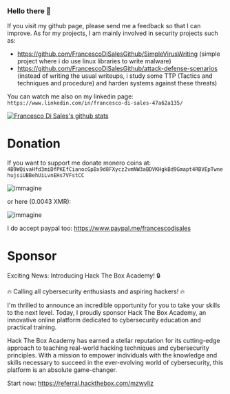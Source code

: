 ### Hello there 👋


If you visit my github page, please send me a feedback so that I can improve.
As for my projects, I am mainly involved in security projects such as:

* https://github.com/FrancescoDiSalesGithub/SimpleVirusWriting (simple project where i do use linux libraries to write malware)
* https://github.com/FrancescoDiSalesGithub/attack-defense-scenarios (instead of writing the usual writeups, i study some TTP (Tactics and techniques and procedure) and harden systems against these threats)

You can watch me also on my linkedin page:
`https://www.linkedin.com/in/francesco-di-sales-47a62a135/`

[![Francesco Di Sales's github stats](https://github-readme-stats.vercel.app/api?username=FrancescoDiSalesGithub)](https://github.com/anuraghazra/github-readme-stats)

# Donation

If you want to support me donate monero coins at:
`4B9WQivaHfd3miDfPKEfCianocGpBx9d8FXycz2vmNW3aBDVKHgkBd9Gmapt4RBVEpTwnehujsiUBBehUiLvnEHs7VFstCC`

![immagine](https://user-images.githubusercontent.com/17337009/171695268-3996f8b8-ca26-4771-8e32-0f75f941a70c.png)


or here (0.0043 XMR):

![immagine](https://user-images.githubusercontent.com/17337009/171695566-420c3948-3fe2-4448-9ba1-472c6a4aaee5.png)


I do accept paypal too:
https://www.paypal.me/francescodisales

# Sponsor

Exciting News: Introducing Hack The Box Academy! 🔒

🔥 Calling all cybersecurity enthusiasts and aspiring hackers! 🔥

I'm thrilled to announce an incredible opportunity for you to take your skills to the next level. Today, I proudly sponsor Hack The Box Academy, an innovative online platform dedicated to cybersecurity education and practical training.

Hack The Box Academy has earned a stellar reputation for its cutting-edge approach to teaching real-world hacking techniques and cybersecurity principles. With a mission to empower individuals with the knowledge and skills necessary to succeed in the ever-evolving world of cybersecurity, this platform is an absolute game-changer.

Start now: https://referral.hackthebox.com/mzwyliz 
